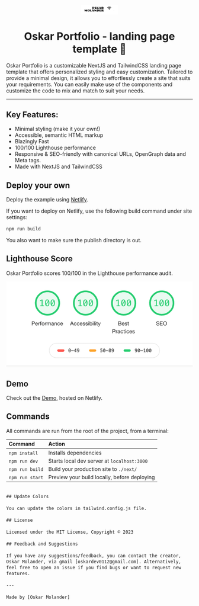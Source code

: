 <div align="center">
  <img alt="Oskar Portfolio logo" src="/public/oskar.svg" width="100" />
</div>

<h1 align="center">
  Oskar Portfolio - landing page template 🚀
</h1>

Oskar Portfolio is a customizable NextJS and TailwindCSS landing page template that offers personalized styling and easy customization. Tailored to provide a minimal design, it allows you to effortlessly create a site that suits your requirements. You can easily make use of the components and customize the code to mix and match to suit your needs.

<hr>

## Key Features:

-   Minimal styling (make it your own!)
-   Accessible, semantic HTML markup
-   Blazingly Fast
-   100/100 Lighthouse performance
-   Responsive & SEO-friendly with canonical URLs, OpenGraph data and Meta tags.
-   Made with NextJS and TailwindCSS

## Deploy your own

Deploy the example using [Netlify](https://netlify.com).

If you want to deploy on Netlify, use the following build command under site settings:

```bash
npm run build
```

You also want to make sure the publish directory is out.

## Lighthouse Score

Oskar Portfolio scores 100/100 in the Lighthouse performance audit.

![Oskar Portfolio Lighthouse Score](/lighthouse-score.png)

## Demo

Check out the [Demo](https://oskar-portfolio.netlify.app), hosted on Netlify.

## Commands

All commands are run from the root of the project, from a terminal:

| Command         | Action                                       |
| :-------------- | :------------------------------------------- |
| `npm install`   | Installs dependencies                        |
| `npm run dev`   | Starts local dev server at `localhost:3000`  |
| `npm run build` | Build your production site to `./next/`      |
| `npm run start` | Preview your build locally, before deploying |
```

## Update Colors

You can update the colors in tailwind.config.js file.

## License

Licensed under the MIT License, Copyright © 2023

## Feedback and Suggestions

If you have any suggestions/feedback, you can contact the creator, Oskar Molander, via gmail [oskardev0112@gmail.com]. Alternatively, feel free to open an issue if you find bugs or want to request new features.

---

Made by [Oskar Molander]
